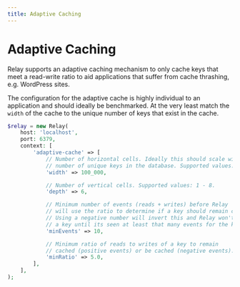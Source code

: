 ```yaml
---
title: Adaptive Caching
---
```


# Adaptive Caching

Relay supports an adaptive caching mechanism to only cache keys that meet a read-write ratio to aid applications that suffer from cache thrashing, e.g. WordPress sites.

The configuration for the adaptive cache is highly individual to an application and should ideally be benchmarked. At the very least match the `width` of the cache to the unique number of keys that exist in the cache.

```php
$relay = new Relay(
    host: 'localhost',
    port: 6379,
    context: [
        'adaptive-cache' => [
            // Number of horizontal cells. Ideally this should scale with the
            // number of unique keys in the database. Supported values: 512 - 2^31.
            'width' => 100_000,

            // Number of vertical cells. Supported values: 1 - 8.
            'depth' => 6,

            // Minimum number of events (reads + writes) before Relay
            // will use the ratio to determine if a key should remain cached.
            // Using a negative number will invert this and Relay won't cache
            // a key until its seen at least that many events for the key.
            'minEvents' => 10,

            // Minimum ratio of reads to writes of a key to remain
            // cached (positive events) or be cached (negative events).
            'minRatio' => 5.0,
        ],
    ],
);
```
